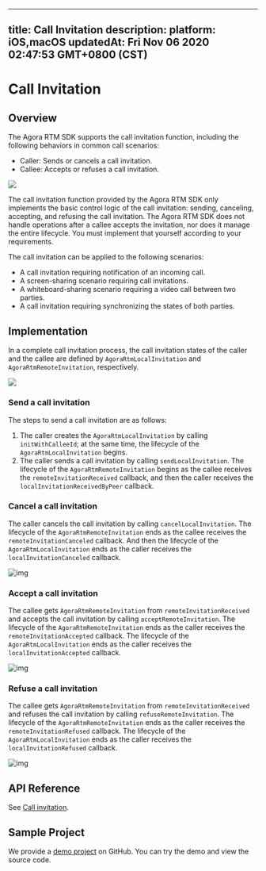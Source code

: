 
---
title: Call Invitation
description: 
platform: iOS,macOS
updatedAt: Fri Nov 06 2020 02:47:53 GMT+0800 (CST)
---
# Call Invitation
## Overview

The Agora RTM SDK supports the call invitation function, including the following behaviors in common call scenarios:

- Caller: Sends or cancels a call invitation.
- Callee: Accepts or refuses a call invitation.

![](https://web-cdn.agora.io/docs-files/1602314541995)

The call invitation function provided by the Agora RTM SDK only implements the basic control logic of the call invitation: sending, canceling, accepting, and refusing the call invitation. The Agora RTM SDK does not handle operations after a callee accepts the invitation, nor does it manage the entire lifecycle. You must implement that yourself according to your requirements.

The call invitation can be applied to the following scenarios:

- A call invitation requiring notification of an incoming call.
- A screen-sharing scenario requiring call invitations.
- A whiteboard-sharing scenario requiring a video call between two parties.
- A call invitation requiring synchronizing the states of both parties.

## Implementation

In a complete call invitation process, the call invitation states of the caller and the callee are defined by `AgoraRtmLocalInvitation` and `AgoraRtmRemoteInvitation`, respectively.

![](https://web-cdn.agora.io/docs-files/1602321763031)


### Send a call invitation

The steps to send a call invitation are as follows:

1. The caller creates the `AgoraRtmLocalInvitation` by calling `initWithCalleeId`; at the same time, the lifecycle of the `AgoraRtmLocalInvitation` begins.
2. The caller sends a call invitation by calling `sendLocalInvitation`. The lifecycle of the `AgoraRtmRemoteInvitation` begins as the callee receives the `remoteInvitationReceived` callback, and then the caller receives the `localInvitationReceivedByPeer` callback.



### Cancel a call invitation

The caller cancels the call invitation by calling `cancelLocalInvitation`. The lifecycle of the `AgoraRtmRemoteInvitation` ends as the callee receives the `remoteInvitationCanceled` callback. And then the lifecycle of the `AgoraRtmLocalInvitation` ends as the caller receives the `localInvitationCanceled` callback.

![img](https://web-cdn.agora.io/docs-files/1598604688759)



### Accept a call invitation

The callee gets `AgoraRtmRemoteInvitation` from `remoteInvitationReceived` and accepts the call invitation by calling `acceptRemoteInvitation`. The lifecycle of the `AgoraRtmRemoteInvitation` ends as the caller receives the `remoteInvitationAccepted` callback. The lifecycle of the `AgoraRtmLocalInvitation` ends as the caller receives the `localInvitationAccepted` callback.



![img](https://web-cdn.agora.io/docs-files/1598604695722)


###  Refuse a call invitation

The callee gets `AgoraRtmRemoteInvitation` from `remoteInvitationReceived` and refuses the call invitation by calling `refuseRemoteInvitation`. The lifecycle of the `AgoraRtmRemoteInvitation` ends as the caller receives the `remoteInvitationRefused` callback. The lifecycle of the `AgoraRtmLocalInvitation` ends as the caller receives the `localInvitationRefused` callback.

![img](https://web-cdn.agora.io/docs-files/1598604702210)


##  API Reference

See [Call invitation](https://docs.agora.io/en/Real-time-Messaging/API%20Reference/RTM_oc/docs/API-Overview.html#callinvitation).

## Sample Project

We provide a [demo project](https://github.com/AgoraIO-Usecase/Video-Calling) on GitHub. You can try the demo and view the source code.

